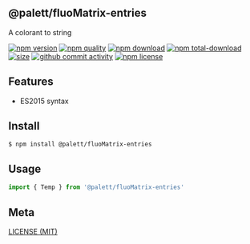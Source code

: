 ## @palett/fluoMatrix-entries

A colorant to string

[![npm version][npm-image]][npm-url]
[![npm quality][quality-image]][quality-url]
[![npm download][download-image]][npm-url]
[![npm total-download][total-download-image]][npm-url]
[![size][size]][size-url]
[![github commit activity][commit-image]][github-url]
[![npm license][license-image]][npm-url]

[//]: <> (Shields)

[npm-image]: https://img.shields.io/npm/v/@palett/fluo-entries.svg?style=flat-square

[quality-image]: http://npm.packagequality.com/shield/@palett/fluo-entries.svg?style=flat-square

[download-image]: https://img.shields.io/npm/dm/@palett/fluo-entries.svg?style=flat-square

[total-download-image]:https://img.shields.io/npm/dt/@palett/fluo-entries.svg?style=flat-square

[license-image]: https://img.shields.io/npm/l/@palett/fluo-entries.svg?style=flat-square

[commit-image]: https://img.shields.io/github/commit-activity/y/hoyeungw/@palett/fluo-entries?style=flat-square

[size]: https://packagephobia.now.sh/badge?p=@palett/fluo-entries

[//]: <> (Link)

[npm-url]: https://npmjs.org/package/@palett/fluo-entries

[quality-url]: http://packagequality.com/#?package=@palett/fluo-entries

[github-url]: https://github.com/hoyeungw/@palett/fluo-entries

[size-url]: https://packagephobia.now.sh/result?p=@palett/fluo-entries

## Features

- ES2015 syntax

## Install

```console
$ npm install @palett/fluoMatrix-entries
```

## Usage

```js
import { Temp } from '@palett/fluoMatrix-entries'
```

## Meta

[LICENSE (MIT)](/LICENSE)
